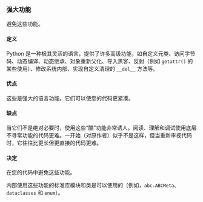 ### 强大功能 

避免这些功能。

#### 定义 

Python 是一种极其灵活的语言，提供了许多高级功能，如自定义元类、访问字节码、动态编译、动态继承、对象重新父化、导入黑客、反射（例如 `getattr()` 的某些使用）、修改系统内部、实现自定义清理的 `__del__` 方法等。

#### 优点 

这些是强大的语言功能。它们可以使您的代码更紧凑。

#### 缺点 

当它们不是绝对必要时，使用这些“酷”功能非常诱人。阅读、理解和调试使用底层不寻常功能的代码更难。一开始（对原作者）似乎不是这样，但当重新审视代码时，它往往比更长但更直接的代码更难。

#### 决定 

在您的代码中避免这些功能。

内部使用这些功能的标准库模块和类是可以使用的（例如，`abc.ABCMeta`、`dataclasses` 和 `enum`）。
